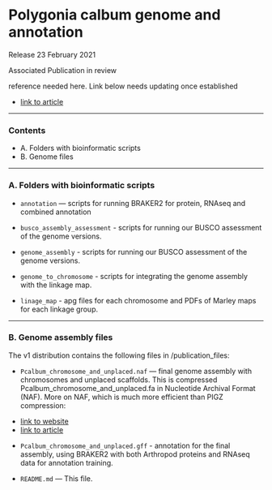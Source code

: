# Polygonia calbum genome and annotation #

Release 23 February 2021

Associated Publication
in review

reference needed here. Link below needs updating once established

- [link to article](https://www.nature.com/articles/s41467-019-13596-2)

***************************************

### Contents ###

+ A. Folders with bioinformatic scripts
+ B. Genome files


***************************************

### A. Folders with bioinformatic scripts  ###

+ `annotation` — scripts for running BRAKER2 for protein, RNAseq and combined annotation

+ `busco_assembly_assessment` - scripts for running our BUSCO assessment of the genome versions.

+ `genome_assembly` - scripts for running our BUSCO assessment of the genome versions.

+ `genome_to_chromosome` - scripts for integrating the genome assembly with the linkage map.

+ `linage_map` - apg files for each chromosome and PDFs of Marley maps for each linkage group.


***************************************

### B. Genome assembly files ###

The v1 distribution contains the following files in /publication_files:

+ `Pcalbum_chromosome_and_unplaced.naf` — final genome assembly with chromosomes and unplaced scaffolds. This is compressed Pcalbum_chromosome_and_unplaced.fa in Nucleotide Archival Format (NAF). More on NAF, which is much more efficient than PIGZ compression:
- [link to website](https://github.com/KirillKryukov/naf)
- [link to article](https://academic.oup.com/bioinformatics/article/35/19/3826/5364265)

+ `Pcalbum_chromosome_and_unplaced.gff` - annotation for the final assembly, using BRAKER2 with both Arthropod proteins and RNAseq data for annotation training.

+ `README.md` — This file.
